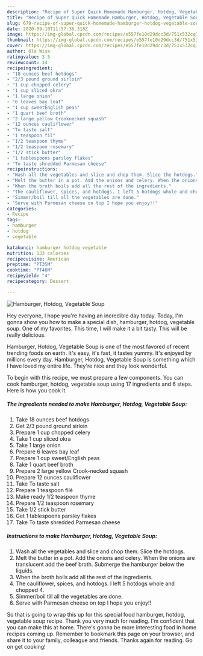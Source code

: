 ```yaml
---
description: "Recipe of Super Quick Homemade Hamburger, Hotdog, Vegetable Soup"
title: "Recipe of Super Quick Homemade Hamburger, Hotdog, Vegetable Soup"
slug: 679-recipe-of-super-quick-homemade-hamburger-hotdog-vegetable-soup
date: 2020-09-10T11:57:36.318Z
image: https://img-global.cpcdn.com/recipes/e557fe10d29dcc3d/751x532cq70/hamburger-hotdog-vegetable-soup-recipe-main-photo.jpg
thumbnail: https://img-global.cpcdn.com/recipes/e557fe10d29dcc3d/751x532cq70/hamburger-hotdog-vegetable-soup-recipe-main-photo.jpg
cover: https://img-global.cpcdn.com/recipes/e557fe10d29dcc3d/751x532cq70/hamburger-hotdog-vegetable-soup-recipe-main-photo.jpg
author: Ola Wise
ratingvalue: 3.5
reviewcount: 14
recipeingredient:
- "18 ounces beef hotdogs"
- "2/3 pound ground sirloin"
- "1 cup chopped celery"
- "1 cup sliced okra"
- "1 large onion"
- "6 leaves bay leaf"
- "1 cup sweetEnglish peas"
- "1 quart beef broth"
- "2 large yellow Crooknecked squash"
- "12 ounces cauliflower"
- "To taste salt"
- "1 teaspoon fil"
- "1/2 teaspoon thyme"
- "1/2 teaspoon rosemary"
- "1/2 stick butter"
- "1 tablespoons parsley flakes"
- "To taste shredded Parmesan cheese"
recipeinstructions:
- "Wash all the vegetables and slice and chop them. Slice the hotdogs."
- "Melt the butter in a pot. Add the onions and celery. When the onions are translucent add the beef broth. Submerge the hamburger below the liquids."
- "When the broth boils add all the rest of the ingredients."
- "The cauliflower, spices, and hotdogs. I left 5 hotdogs whole and chopped 4."
- "Simmer/boil till all the vegetables are done."
- "Serve with Parmesan cheese on top I hope you enjoy!!"
categories:
- Recipe
tags:
- hamburger
- hotdog
- vegetable

katakunci: hamburger hotdog vegetable 
nutrition: 133 calories
recipecuisine: American
preptime: "PT35M"
cooktime: "PT46M"
recipeyield: "4"
recipecategory: Dessert

---
```



![Hamburger, Hotdog, Vegetable Soup](https://img-global.cpcdn.com/recipes/e557fe10d29dcc3d/751x532cq70/hamburger-hotdog-vegetable-soup-recipe-main-photo.jpg)

Hey everyone, I hope you're having an incredible day today. Today, I'm gonna show you how to make a special dish, hamburger, hotdog, vegetable soup. One of my favorites. This time, I will make it a bit tasty. This will be really delicious.



Hamburger, Hotdog, Vegetable Soup is one of the most favored of recent trending foods on earth. It's easy, it's fast, it tastes yummy. It's enjoyed by millions every day. Hamburger, Hotdog, Vegetable Soup is something which I have loved my entire life. They're nice and they look wonderful.


To begin with this recipe, we must prepare a few components. You can cook hamburger, hotdog, vegetable soup using 17 ingredients and 6 steps. Here is how you cook it.

<!--inarticleads1-->

##### The ingredients needed to make Hamburger, Hotdog, Vegetable Soup:

1. Take 18 ounces beef hotdogs
1. Get 2/3 pound ground sirloin
1. Prepare 1 cup chopped celery
1. Take 1 cup sliced okra
1. Take 1 large onion
1. Prepare 6 leaves bay leaf
1. Prepare 1 cup sweet/English peas
1. Take 1 quart beef broth
1. Prepare 2 large yellow Crook-necked squash
1. Prepare 12 ounces cauliflower
1. Take To taste salt
1. Prepare 1 teaspoon filé
1. Make ready 1/2 teaspoon thyme
1. Prepare 1/2 teaspoon rosemary
1. Take 1/2 stick butter
1. Get 1 tablespoons parsley flakes
1. Take To taste shredded Parmesan cheese




<!--inarticleads2-->

##### Instructions to make Hamburger, Hotdog, Vegetable Soup:

1. Wash all the vegetables and slice and chop them. Slice the hotdogs.
1. Melt the butter in a pot. Add the onions and celery. When the onions are translucent add the beef broth. Submerge the hamburger below the liquids.
1. When the broth boils add all the rest of the ingredients.
1. The cauliflower, spices, and hotdogs. I left 5 hotdogs whole and chopped 4.
1. Simmer/boil till all the vegetables are done.
1. Serve with Parmesan cheese on top I hope you enjoy!!




So that is going to wrap this up for this special food hamburger, hotdog, vegetable soup recipe. Thank you very much for reading. I'm confident that you can make this at home. There's gonna be more interesting food in home recipes coming up. Remember to bookmark this page on your browser, and share it to your family, colleague and friends. Thanks again for reading. Go on get cooking!
